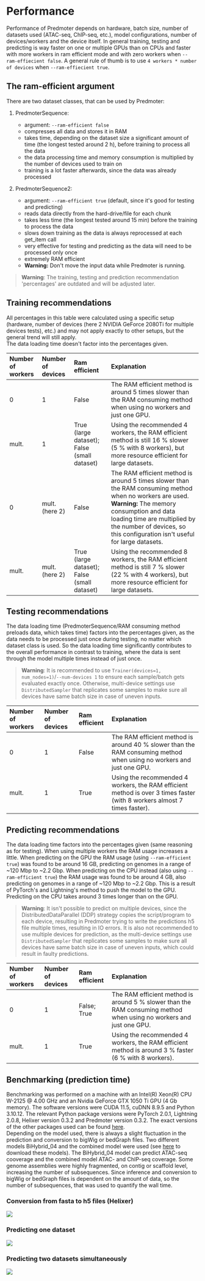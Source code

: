 # Performance
Performance of Predmoter depends on hardware, batch size, number of datasets used
(ATAC-seq, ChIP-seq, etc.), model configurations, number of devices/workers and the
device itself. In general training, testing and predicting is way faster on one or
multiple GPUs than on CPUs and faster with more workers in ram efficient mode and
with zero workers when ``--ram-effiecient false``. A general rule of thumb is to
use ``4 workers * number of devices`` when ``--ram-effiecient true``.
    
## The ram-efficient argument
There are two dataset classes, that can be used by Predmoter:    
1. PredmoterSequence:
   - argument: ``--ram-efficient false``
   - compresses all data and stores it in RAM
   - takes time, depending on the dataset size a significant amount of time
     (the longest tested around 2 h), before training to process all the data
   - the data processing time and memory consumption is multiplied by the 
     number of devices used to train on
   - training is a lot faster afterwards, since the data was already processed
     
     
2. PredmoterSequence2:
    - argument: ``--ram-efficient true`` (default, since it's good for testing and predicting) 
    - reads data directly from the hard-drive/file for each chunk
    - takes less time (the longest tested around 15 min) before the training to process the data
    - slows down training as the data is always reprocessed at each get_item call
    - very effective for testing and predicting as the data will need to be processed only once
    - extremely RAM efficient
    - **Warning:** Don't move the input data while Predmoter is running.
 
>**Warning**: The training, testing and prediction recommendation 'percentages'
> are outdated and will be adjusted later.
    
## Training recommendations
All percentages in this table were calculated using a specific setup (hardware,
number of devices (here 2 NVIDIA GeForce 2080Ti for multiple devices tests), etc.)
and may not apply exactly to other setups, but the general trend will still apply.    
The data loading time doesn't factor into the percentages given.
    
| Number of workers | Number of devices | Ram efficient                               | Explanation                                                                                                                                                                                                                                                         |
|:------------------|:------------------|:--------------------------------------------|:--------------------------------------------------------------------------------------------------------------------------------------------------------------------------------------------------------------------------------------------------------------------|
| 0                 | 1                 | False                                       | The RAM efficient method is around 5 times slower than the RAM consuming method when using no workers and just one GPU.                                                                                                                                             |
| mult.             | 1                 | True (large dataset); False (small dataset) | Using the recommended 4 workers, the RAM efficient method is still 16 % slower (5 % with 8 workers), but more resource efficient for large datasets.                                                                                                                |
| 0                 | mult. (here 2)    | False                                       | The RAM efficient method is around 5 times slower than the RAM consuming method when no workers are used. **Warning:** The memory consumption and data loading time are multiplied by the number of devices, so this configuration isn't useful for large datasets. |
| mult.             | mult. (here 2)    | True (large dataset); False (small dataset) | Using the recommended 8 workers, the RAM efficient method is still 7 % slower (22 % with 4 workers), but more resource efficient for large datasets.                                                                                                                |
    
## Testing recommendations
The data loading time (PredmoterSequence/RAM consuming method preloads data, which
takes time) factors into the percentages given, as the data needs to be processed
just once during testing, no matter which dataset class is used. So the data loading
time significantly contributes to the overall performance in contrast to training,
where the data is sent through the model multiple times instead of just once.    
>**Warning**: It is recommended to use
> ``Trainer(devices=1, num_nodes=1)``/``--num-devices 1`` to ensure each
> sample/batch gets evaluated exactly once. Otherwise, multi-device settings
> use `DistributedSampler` that replicates some samples to make sure all devices
> have same batch size in case of uneven inputs.
     
| Number of workers | Number of devices | Ram efficient | Explanation                                                                                                              |
|:------------------|:------------------|:--------------|:-------------------------------------------------------------------------------------------------------------------------|
| 0                 | 1                 | False         | The RAM efficient method is around 40 % slower than the RAM consuming method when using no workers and just one GPU.     |
| mult.             | 1                 | True          | Using the recommended 4 workers, the RAM efficient method is over 3 times faster (with 8 workers almost 7 times faster). |
    
## Predicting recommendations
The data loading time factors into the percentages given (same reasoning as for
testing). When using multiple workers the RAM usage increases a little.
When predicting on the GPU the RAM usage (using ``--ram-efficient true``) was found
to be around 16 GB, predicting on genomes in a range of ~120 Mbp to ~2.2 Gbp. When
predicting on the CPU instead (also using ``--ram-efficient true``) the RAM usage was
found to be around 4 GB, also predicting on genomes in a range of ~120 Mbp to ~2.2 Gbp.
This is a result of PyTorch's and Lightning's method to push the model to the GPU.
Predicting on the CPU takes around 3 times longer than on the GPU.
     
>**Warning**: It isn't possible to predict on multiple devices, since the
> DistributedDataParallel (DDP) strategy copies the script/program
> to each device, resulting in Predmoter trying to write the predictions h5
> file multiple times, resulting in IO errors. It is also not recommended to
> use multiple devices for prediction, as the multi-device settings
> use `DistributedSampler` that replicates some samples to make sure all devices
> have same batch size in case of uneven inputs, which could result in faulty
> predictions.
     
| Number of workers | Number of devices | Ram efficient | Explanation                                                                                                         |
|:------------------|:------------------|:--------------|:--------------------------------------------------------------------------------------------------------------------|
| 0                 | 1                 | False; True   | The RAM efficient method is around 5 % slower than the RAM consuming method when using no workers and just one GPU. |
| mult.             | 1                 | True          | Using the recommended 4 workers, the RAM efficient method is around 3 % faster (6 % with 8 workers).                |
    
## Benchmarking (prediction time)
Benchmarking was performed on a machine with an Intel(R) Xeon(R) CPU W-2125
@ 4.00 GHz and an Nvidia GeForce GTX 1050 Ti GPU (4 Gb memory). The software
versions were CUDA 11.5, cuDNN 8.9.5 and Python 3.10.12. The relevant Python
package versions were PyTorch 2.0.1, Lightning 2.0.8, Helixer version 0.3.2 and
Predmoter version 0.3.2. The exact versions of the other packages used can be found
[here](../benchmarking_package_versions_freeze.txt).    
Depending on the model used, there is always a slight fluctuation in the prediction
and conversion to bigWig or bedGraph files. Two different models BiHybrid_04 and
the combined model were used (see
[here](https://github.com/weberlab-hhu/predmoter_models) to download these models).
The BiHybrid_04 model can predict ATAC-seq cooverage and the combined model ATAC-
and ChIP-seq coverage. Some genome assemblies were highly fragmented, on contig or
scaffold level, increasing the number of subsequences. Since inference and conversion
to bigWig or bedGraph files is dependent on the amount of data, so the number of
subsequences, that was used to quantify the wall time.
     
### Conversion from fasta to h5 files (Helixer)
![](../images/fasta2h5_benchmarking.png)
### Predicting one dataset
![](../images/predicting_one_dataset_benchmarking.png)
### Predicting two datasets simultaneously
![](../images/predicting_two_datasets_benchmarking.png)
